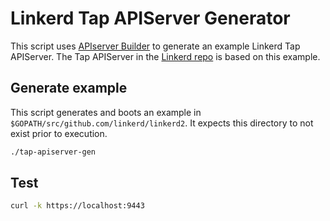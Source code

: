 # Linkerd Tap APIServer Generator

This script uses
[APIserver Builder](https://github.com/kubernetes-incubator/apiserver-builder-alpha)
to generate an example Linkerd Tap APIServer. The Tap APIServer in the
[Linkerd repo](https://github.com/linkerd/linkerd2/) is based on this example.

## Generate example

This script generates and boots an example in
`$GOPATH/src/github.com/linkerd/linkerd2`. It expects this directory to not
exist prior to execution.

```bash
./tap-apiserver-gen
```

## Test

```bash
curl -k https://localhost:9443
```
